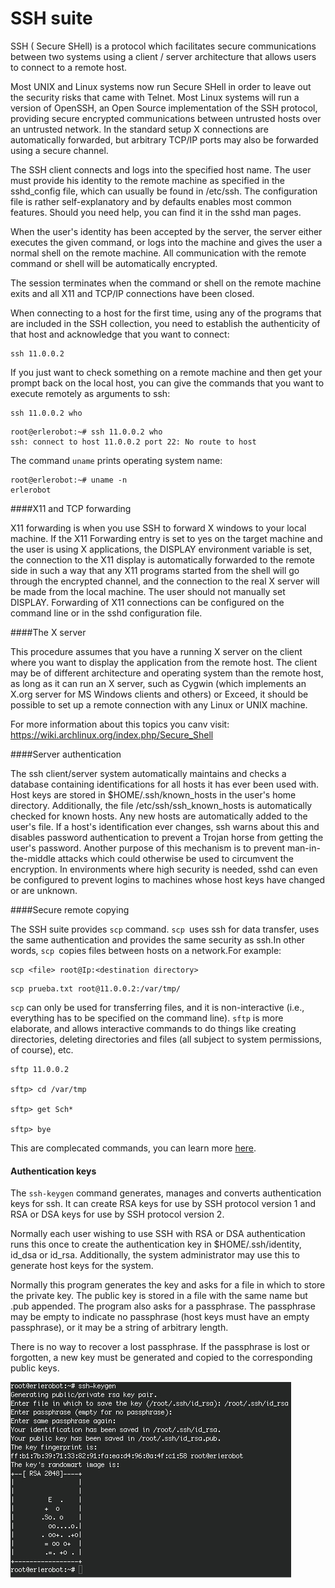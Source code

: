 # SSH suite

SSH ( Secure SHell) is a protocol which facilitates secure communications between two systems using a client / server architecture that allows users to connect to a remote host.

Most UNIX and Linux systems now run Secure SHell in order to leave out the security risks that came with Telnet. Most Linux systems will run a version of OpenSSH, an Open Source implementation of the SSH protocol, providing secure encrypted communications between untrusted hosts over an untrusted network. In the standard setup X connections are automatically forwarded, but arbitrary TCP/IP ports may also be forwarded using a secure channel.

The SSH client connects and logs into the specified host name. The user must provide his identity to the remote machine as specified in the sshd_config file, which can usually be found in /etc/ssh. The configuration file is rather self-explanatory and by defaults enables most common features. Should you need help, you can find it in the sshd man pages.

When the user's identity has been accepted by the server, the server either executes the given command, or logs into the machine and gives the user a normal shell on the remote machine. All communication with the remote command or shell will be automatically encrypted.

The session terminates when the command or shell on the remote machine exits and all X11 and TCP/IP connections have been closed.

When connecting to a host for the first time, using any of the programs that are included in the SSH collection, you need to establish the authenticity of that host and acknowledge that you want to connect:


```
ssh 11.0.0.2
```

If you just want to check something on a remote machine and then get your prompt back on the local host, you can give the commands that you want to execute remotely as arguments to ssh:


```
ssh 11.0.0.2 who
```
```
root@erlerobot:~# ssh 11.0.0.2 who
ssh: connect to host 11.0.0.2 port 22: No route to host
```

The command `uname` prints operating system name:
```
root@erlerobot:~# uname -n
erlerobot
```

####X11 and TCP forwarding

X11 forwarding is when you use SSH to forward X windows to your local machine.  If the X11 Forwarding entry is set to yes on the target machine and the user is using X applications, the DISPLAY environment variable is set, the connection to the X11 display is automatically forwarded to the remote side in such a way that any X11 programs started from the shell will go through the encrypted channel, and the connection to the real X server will be made from the local machine. The user should not manually set DISPLAY. Forwarding of X11 connections can be configured on the command line or in the sshd configuration file.

####The X server

This procedure assumes that you have a running X server on the client where you want to display the application from the remote host. The client may be of different architecture and operating system than the remote host, as long as it can run an X server, such as Cygwin (which implements an X.org server for MS Windows clients and others) or Exceed, it should be possible to set up a remote connection with any Linux or UNIX machine.


For more information about this topics you canv visit:
https://wiki.archlinux.org/index.php/Secure_Shell

####Server authentication

The ssh client/server system automatically maintains and checks a database containing identifications for all hosts it has ever been used with. Host keys are stored in $HOME/.ssh/known_hosts in the user's home directory. Additionally, the file /etc/ssh/ssh_known_hosts is automatically checked for known hosts. Any new hosts are automatically added to the user's file. If a host's identification ever changes, ssh warns about this and disables password authentication to prevent a Trojan horse from getting the user's password. Another purpose of this mechanism is to prevent man-in-the-middle attacks which could otherwise be used to circumvent the encryption. In environments where high security is needed, sshd can even be configured to prevent logins to machines whose host keys have changed or are unknown.

####Secure remote copying

The SSH suite provides `scp` command. `scp `uses ssh for data transfer, uses the same authentication and provides the same security as ssh.In other words, `scp `copies files between hosts on a network.For example:
```
scp <file> root@Ip:<destination directory>
```


```
scp prueba.txt root@11.0.0.2:/var/tmp/
```

`scp` can only be used for transferring files, and it is non-interactive (i.e., everything has to be specified on the command line). `sftp` is more elaborate, and allows interactive commands to do things like creating directories, deleting directories and files (all subject to system permissions, of course), etc.


```
sftp 11.0.0.2

sftp> cd /var/tmp

sftp> get Sch*

sftp> bye

```

This are complecated commands, you can learn more [here](http://support.suso.com/supki/SSH_Tutorial_for_Linux).

#### Authentication keys

The `ssh-keygen` command generates, manages and converts authentication keys for ssh. It can create RSA keys for use by SSH protocol version 1 and RSA or DSA keys for use by SSH protocol version 2.

Normally each user wishing to use SSH with RSA or DSA authentication runs this once to create the authentication key in $HOME/.ssh/identity, id_dsa or id_rsa. Additionally, the system administrator may use this to generate host keys for the system.

Normally this program generates the key and asks for a file in which to store the private key. The public key is stored in a file with the same name but .pub appended. The program also asks for a passphrase. The passphrase may be empty to indicate no passphrase (host keys must have an empty passphrase), or it may be a string of arbitrary length.

There is no way to recover a lost passphrase. If the passphrase is lost or forgotten, a new key must be generated and copied to the corresponding public keys.

![keygen](img8/keygen.jpg)

